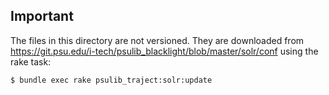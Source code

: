 ## Important

The files in this directory are not versioned. They are downloaded from
https://git.psu.edu/i-tech/psulib_blacklight/blob/master/solr/conf using the rake task:

```
$ bundle exec rake psulib_traject:solr:update
```